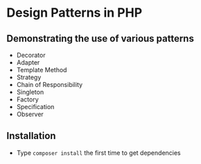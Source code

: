 # Design Patterns in PHP

## Demonstrating the use of various patterns

* Decorator
* Adapter
* Template Method
* Strategy
* Chain of Responsibility
* Singleton
* Factory
* Specification
* Observer

## Installation
* Type `composer install` the first time to get dependencies